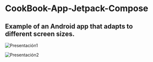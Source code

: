 # CookBook-App-Jetpack-Compose

## Example of an Android app that adapts to different screen sizes.

![Presentación1](https://github.com/Anaid93/CookBook-App-Jetpack-Compose/assets/123415126/c41126a6-6d7d-4771-a605-bf51a89f63e0)

![Presentación2](https://github.com/Anaid93/CookBook-App-Jetpack-Compose/assets/123415126/731cce55-1d3f-47ea-a1fc-c8932124e8af)

